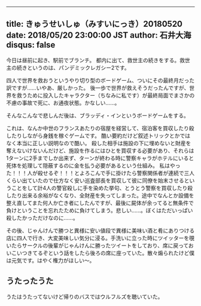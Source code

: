 ------
title: きゅうせいしゅ（みすいにっき）20180520
date: 2018/05/20 23:00:00 JST
author: 石井大海
disqus: false
------

今日は昼前に起き、駅前でブランチ。
都内に出て、救世主の続きをする。救世主の続きというのは、パンデミックレガシー2です。

[](asin:B074NZTH87)

四人で世界を救おうというやり切り型のボードゲーム、ついにその最終月だった訳ですが……いやあ、厳しかった。
後一歩で世界が救えそうだったんですが、世界を救うために投入したキャラクター（ちなみに私です）が最終局面でまさかの不慮の事故で死に、お通夜状態。かなしい……。

そんなこんなで悲しんだ後は、ブラッディ・インというボードゲームをする。

[](asin:B017SLB8RC)

これは、なんか中世のフランスあたりの宿屋を経営して、宿泊客を買収したり殺したりしながら身銭を稼ぐゲームです。
酷い要約だけど叙述トリックとかではなく本当に正しい説明なので酷い。
殺した相手は施設の下に埋めないと財産を奪えないけないんだけど、施設を作るにはひとを買収する必要があり、それらは1ターンに2手までしか出来ず、ターンが終わる時に警察キャラがホテルにいると死体を処理して隠蔽するのに金を払う必要があるという仕組み。
私はやった！！！人が殺せるぞ！！！とよろこんで手に掛けたら警察関係者が連続で三人くらい出ていたので仕方なく安い巡査部長を買収して彼に同僚を始末させるということをして計4人の警官殺しに手を染めた挙句、とうとう警察を買収したり殺したり出来る余裕がなくなり、全財産を失ってしまった。途中でなんとか設備を整え直してまた何人か亡き者にしたんですが、最後に屍体が余ってると無条件で負けということを忘れたために負けてしまう。悲しい……。ぼくはただいっぱい殺したかっただけなのに……。

その後、じゃんけんで勝つと異様に安い値段で異様に美味い酒と肴にありつける店に四人で行き、大変美味しい気分に浸る。手洗いに立った時にツイッターを覗いたらサークルの後輩がじゃんけんに勝ったツイートをしており、席に戻っておいこいつきてるぞという話をしたら後ろの席に座っていた。散々煽られたけど僕は元気です。はやく権力がほしい〜。

## うたったうた
うたはうたってないけど帰りのバスではウルフルズを聴いていた。
